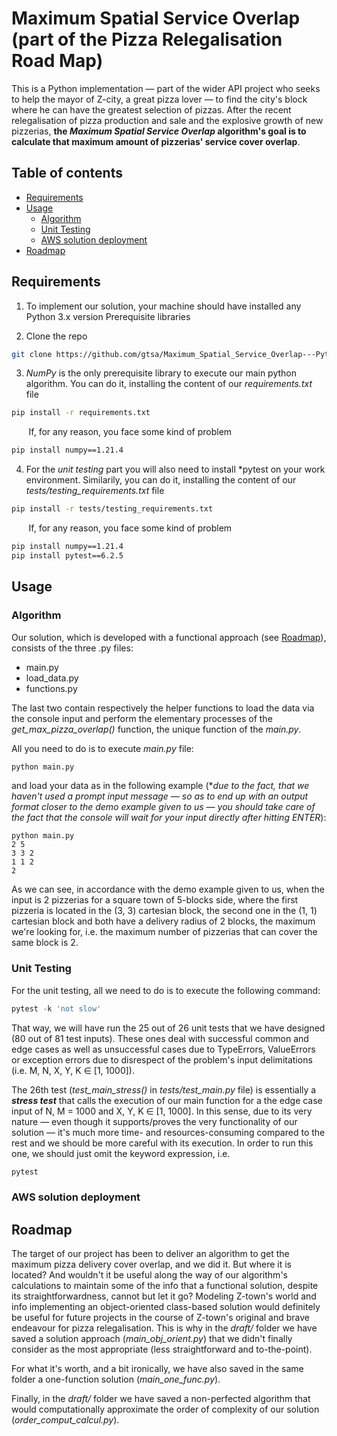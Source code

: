 
# Maximum Spatial Service Overlap (part of the Pizza Relegalisation Road Map)

This is a Python implementation — part of the wider API project who seeks to help the mayor of Z-city, a great pizza lover — to find the city's block where he can have the greatest selection of pizzas. After the recent relegalisation of pizza production and sale and the explosive growth of new pizzerias, **the ***Maximum Spatial Service Overlap*** algorithm's goal is to calculate that maximum amount of pizzerias' service cover overlap**. 

## Table of contents
* [Requirements](#requirements)
* [Usage](#usage)
  - [Algorithm](#algorithm)
  - [Unit Testing](#unit-testing)
  - [AWS solution deployment](#aws-solution-deployment)
* [Roadmap](#roadmap)

## Requirements

1. To implement our solution, your machine should have installed any Python 3.x version
Prerequisite libraries

1. Clone the repo
```bash
git clone https://github.com/gtsa/Maximum_Spatial_Service_Overlap---Python-AWS-
```

3. *NumPy* is the only prerequisite library to execute our main python algorithm. You can do it, installing the content of our *requirements.txt* file

```bash
pip install -r requirements.txt
```
&nbsp;&nbsp;&nbsp;&nbsp;&nbsp;&nbsp; If, for any reason, you face some kind of problem

```bash
pip install numpy==1.21.4
```

4. For the *unit testing* part you will also need to install *pytest on your work environment. Similarily, you can do it, installing the content of our *tests/testing_requirements.txt* file
```bash
pip install -r tests/testing_requirements.txt
```
&nbsp;&nbsp;&nbsp;&nbsp;&nbsp;&nbsp; If, for any reason, you face some kind of problem

```bash
pip install numpy==1.21.4
pip install pytest==6.2.5
```

## Usage

### Algorithm

Our solution, which is developed with a functional approach (see [Roadmap](#roadmap)), consists of the three .py files:
- main.py
- load_data.py
- functions.py

The last two contain respectively the helper functions to load the data via the console input and perform the elementary processes of the *get_max_pizza_overlap()* function, the unique function of the *main.py*. 

All you need to do is to execute *main.py* file:

```python
python main.py
```
and load your data as in the following example (\**due to the fact, that we haven't used a prompt input message — so as to end up with an output format closer to the demo example given to us — you should take care of the fact that the console will wait for your input directly after hitting ENTER*):

```
python main.py
2 5
3 3 2
1 1 2
2
```

As we can see, in accordance with the demo example given to us, when the input is 2 pizzerias for a square town of 5-blocks side, where the first pizzeria is located in the (3, 3) cartesian block, the second one in the (1, 1) cartesian block and both have a delivery radius of 2 blocks, the maximum we're looking for, i.e. the maximum number of pizzerias that can cover the same block is 2.

### Unit Testing

For the unit testing, all we need to do is to execute the following command:
```python
pytest -k 'not slow'
```
That way, we will have run the 25 out of 26 unit tests that we have designed (80 out of 81 test inputs).
These ones deal with successful common and edge cases as well as unsuccessful cases due to TypeErrors, ValueErrors or exception errors due to disrespect of the problem's input delimitations (i.e. M, N, X, Y, K ∈ [1, 1000]).

The 26th test (*test_main_stress()* in *tests/test_main.py* file) is essentially a ***stress test*** that calls the execution of our main function for a the edge case input of N, M = 1000 and X, Y, K ∈ [1, 1000]. In this sense, due to its very nature — even though it supports/proves the very functionality of our solution — it's much more time- and resources-consuming compared to the rest and we should be more careful with its execution. In order to run this one, we should just omit the keyword expression, i.e.
```python
pytest
```

### AWS solution deployment

## Roadmap
The target of our project has been to deliver an algorithm to get the maximum pizza delivery cover overlap, and we did it. But where it is located? And wouldn't it be useful along the way of our algorithm's calculations to maintain some of the info that a functional solution, despite its straightforwardness, cannot but let it go? Modeling Z-town's world and info implementing an object-oriented class-based solution would definitely be useful for future projects in the course of Z-town's original and brave endeavour for pizza relegalisation. This is why in the *draft/* folder we have saved a solution approach (*main_obj_orient.py*) that we didn't finally consider as the most appropriate (less straightforward and to-the-point). 

For what it's worth, and a bit ironically, we have also saved in the same folder a one-function solution (*main_one_func.py*).

Finally, in the *draft/* folder we have saved a non-perfected algorithm that would computationally approximate the order of complexity of our solution (*order_comput_calcul.py*).
